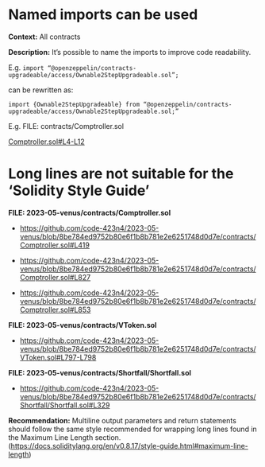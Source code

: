 # Named imports can be used

**Context:** All contracts

**Description:**
It’s possible to name the imports to improve code readability.

E.g. `import “@openzeppelin/contracts-upgradeable/access/Ownable2StepUpgradeable.sol”;`

can be rewritten as:

`import {Ownable2StepUpgradeable} from “@openzeppelin/contracts-upgradeable/access/Ownable2StepUpgradeable.sol;”`

E.g. FILE: contracts/Comptroller.sol

[Comptroller.sol#L4-L12](https://github.com/code-423n4/2023-05-venus/blob/8be784ed9752b80e6f1b8b781e2e6251748d0d7e/contracts/Comptroller.sol#L4-L12)

# Long lines are not suitable for the ‘Solidity Style Guide’

**FILE: 2023-05-venus/contracts/Comptroller.sol**

- https://github.com/code-423n4/2023-05-venus/blob/8be784ed9752b80e6f1b8b781e2e6251748d0d7e/contracts/Comptroller.sol#L419

- https://github.com/code-423n4/2023-05-venus/blob/8be784ed9752b80e6f1b8b781e2e6251748d0d7e/contracts/Comptroller.sol#L827

- https://github.com/code-423n4/2023-05-venus/blob/8be784ed9752b80e6f1b8b781e2e6251748d0d7e/contracts/Comptroller.sol#L853

**FILE: 2023-05-venus/contracts/VToken.sol**
- https://github.com/code-423n4/2023-05-venus/blob/8be784ed9752b80e6f1b8b781e2e6251748d0d7e/contracts/VToken.sol#L797-L798

**FILE: 2023-05-venus/contracts/Shortfall/Shortfall.sol**
- https://github.com/code-423n4/2023-05-venus/blob/8be784ed9752b80e6f1b8b781e2e6251748d0d7e/contracts/Shortfall/Shortfall.sol#L329

**Recommendation:**
Multiline output parameters and return statements should follow the same style recommended for wrapping long lines found in the Maximum Line Length section. (https://docs.soliditylang.org/en/v0.8.17/style-guide.html#maximum-line-length)